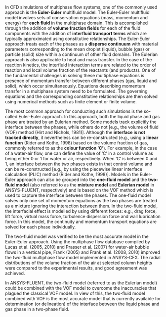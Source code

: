 In CFD simulations of multiphase flow systems, one of the commonly used approach is the **Euler-Euler** multifluid model. The Euler-Euler multifluid model involves sets of conservation equations (mass, momentum and energy) for **each fluid** in the multiphase domain. This is accomplished through the addition of **volume fraction fields** for each of the fluid components with the addition of **interfluid transport terms** which are typically approximated using constitutive relationships. 
The Euler-Euler approach treats each of the phases as a **disperse continuum** with material parameters corresponding to the mean droplet (liquid), bubble (gas) or particle (solid) size within a continuum of other fluid domains. The Eulerian approach is also applicable to heat and mass transfer. In the case of the reaction kinetics, the interfluid interaction terms are related to the order of reaction and local volume fraction of the reactants (and products). One of the fundamental challenges in solving these multiphase equations is presence of momentum transfer between different phases (gas, liquid and solid), which occur simultaneously. Equations describing momentum transfer in a multiphase system need to be formulated. The governing equations and the corresponding constitutive relationships are then solved using numerical methods such as finite element or finite volume.


The most common approach for conducting such simulations is the so-called Euler-Euler approach. In this approach, both the liquid phase and gas phase are treated by an Eulerian method. Some models track explicitly the interface between the phases, while others do not [e.g., the volume of fluid (VOF) method (Hirt and Nichols, 1981)]. Although the **interface is not tracked directly**, it nevertheless can be re-constructed (e.g., using a **linear function** (Rider and Kothe, 1998) based on the volume fraction of gas, commonly referred to as the **colour function ‘C’**). For example, in the case of a water-air flow, one can define the value of ‘C’ in a control volume as being either 0 or 1 for water or air, respectively. When ‘C’ is between 0 and 1, an interface between the two phases exists in that control volume and can be re-constructed [e.g., by using the piecewise linear interface calculation (PLIC) method (Rider and Kothe, 1998)]. 
Models in the Euler-Euler approach can also be grouped into the **one-fluid model** and the **two-fluid model** (also referred to as the **mixture model** and **Eulerian model** in ANSYS-FLUENT, respectively) and is based on the VOF method which is used to capture the interface between the phases. 
The one-fluid model solves only one set of momentum equations as the two phases are treated as a mixture ignoring the interaction between them. In the two-fluid model, the interfacial effect is modelled by using different forces: e.g., drag force, lift force, virtual mass force, turbulence dispersion force and wall lubrication force. In this model, the continuity and momentum transport equations are solved for each phase individually.

The two-fluid model was verified to be the most accurate model in the Euler-Euler approach. Using the multiphase flow database compiled by Lucas et al. (2005, 2010) and Prasser et al. (2007) for water-air bubble flows in a vertical pipe, Frank (2005) and Frank et al. (2008, 2010) improved the two-fluid multiphase flow model implemented in ANSYS-CFX. The radial distributions of the volume fraction of the air at selected column heights were compared to the experimental results, and good agreement was achieved.

In ANSYS-FLUENT, the two-fluid model (referred to as the Eulerian model) could be combined with the VOF model to overcome the inaccuracies that plagued the classical VOF model. In view of this, the two-fluid model combined with VOF is the most accurate model that is currently available for determination (or delineation) of the interface between the liquid phase and gas phase in a two-phase fluid.

